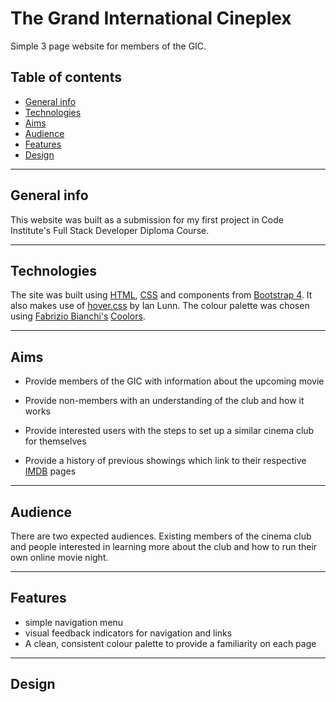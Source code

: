 # The Grand International Cineplex

Simple 3 page website for members of the GIC.

## Table of contents
* [General info](#general-info)
* [Technologies](#technologies)
* [Aims](#aims)
* [Audience](#audience)
* [Features](#features)
* [Design](#design)


---

## General info
This website was built as a submission for my first project in Code Institute's Full Stack Developer Diploma Course.

---

## Technologies
The site was built using [HTML](https://en.wikipedia.org/wiki/HTML), [CSS](https://en.wikipedia.org/wiki/CSS) and components from [Bootstrap 4](https://getbootstrap.com/). It also makes use of [hover.css](https://ianlunn.github.io/Hover/) by Ian Lunn. The colour palette was chosen using [Fabrizio Bianchi's](fabrizio.io) [Coolors](https://coolors.co).

---

## Aims

- Provide members of the GIC with information about the upcoming movie

- Provide non-members with an understanding of the club and how it works

- Provide interested users with the steps to set up a similar cinema club for themselves

- Provide a history of previous showings which link to their respective [IMDB](https://www.imdb.com/) pages

---

## Audience

There are two expected audiences. Existing members of the cinema club and people interested in learning more about the club and how to run their own online movie night.

---

## Features

- simple navigation menu
- visual feedback indicators for navigation and links
- A clean, consistent colour palette to provide a familiarity on each page

---

## Design